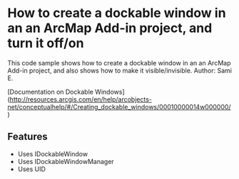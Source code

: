 # How to create a dockable window in an an ArcMap Add-in project, and turn it off/on
This code sample shows how to create a dockable window in an an ArcMap Add-in project, and also shows how to make it
visible/invisible. 
Author: Sami E.

[Documentation on Dockable Windows]
(http://resources.arcgis.com/en/help/arcobjects-net/conceptualhelp/#/Creating_dockable_windows/00010000014w000000/)

## Features
* Uses IDockableWindow
* Uses IDockableWindowManager
* Uses UID
